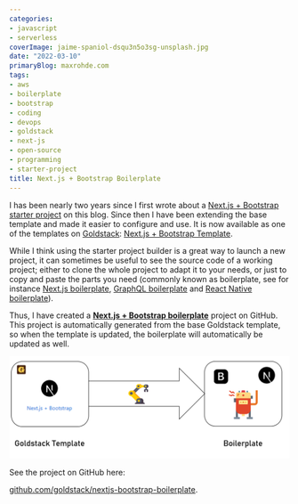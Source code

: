 ```yaml
---
categories:
- javascript
- serverless
coverImage: jaime-spaniol-dsqu3n5o3sg-unsplash.jpg
date: "2022-03-10"
primaryBlog: maxrohde.com
tags:
- aws
- boilerplate
- bootstrap
- coding
- devops
- goldstack
- next-js
- open-source
- programming
- starter-project
title: Next.js + Bootstrap Boilerplate
---
```


I has been nearly two years since I first wrote about a [Next.js + Bootstrap starter project](https://maxrohde.com/2020/03/06/next-js-with-bootstrap-getting-started/) on this blog. Since then I have been extending the base template and made it easier to configure and use. It is now available as one of the templates on [Goldstack](https://goldstack.party): [Next.js + Bootstrap Template](https://goldstack.party/templates/nextjs-bootstrap).

While I think using the starter project builder is a great way to launch a new project, it can sometimes be useful to see the source code of a working project; either to clone the whole project to adapt it to your needs, or just to copy and paste the parts you need (commonly known as boilerplate, see for instance [Next.js boilerplate](https://dev.to/joeygoksu/the-ultimate-collection-of-production-ready-nestjs-boilerplate-2d4h), [GraphQL boilerplate](https://dev.to/tuanlc/graphql-clean-architectire-boilerplate-hog) and [React Native boilerplate](https://dev.to/joeygoksu/the-ultimate-react-native-boilerplate-with-typescript-3778)).

Thus, I have created a [**Next.js + Bootstrap boilerplate**](https://github.com/goldstack/nextjs-bootstrap-boilerplate) project on GitHub. This project is automatically generated from the base Goldstack template, so when the template is updated, the boilerplate will automatically be updated as well.

![Process for generating Next.js + Bootstrap boilerplate](images/nextjs_bootstrap_boilerplate_goldstack.png)

See the project on GitHub here:

[github.com/goldstack/nextjs-bootstrap-boilerplate](https://github.com/goldstack/nextjs-bootstrap-boilerplate).